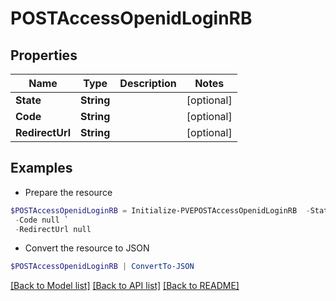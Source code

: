# POSTAccessOpenidLoginRB
## Properties

Name | Type | Description | Notes
------------ | ------------- | ------------- | -------------
**State** | **String** |  | [optional] 
**Code** | **String** |  | [optional] 
**RedirectUrl** | **String** |  | [optional] 

## Examples

- Prepare the resource
```powershell
$POSTAccessOpenidLoginRB = Initialize-PVEPOSTAccessOpenidLoginRB  -State null `
 -Code null `
 -RedirectUrl null
```

- Convert the resource to JSON
```powershell
$POSTAccessOpenidLoginRB | ConvertTo-JSON
```

[[Back to Model list]](../README.md#documentation-for-models) [[Back to API list]](../README.md#documentation-for-api-endpoints) [[Back to README]](../README.md)

